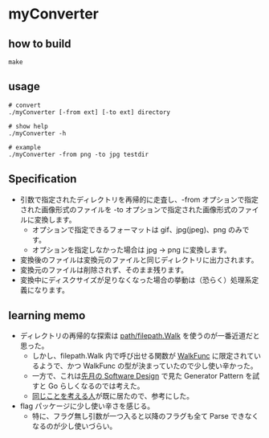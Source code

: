 # myConverter

## how to build
```
make
```

## usage

```
# convert
./myConverter [-from ext] [-to ext] directory

# show help
./myConverter -h

# example 
./myConverter -from png -to jpg testdir
```

## Specification
- 引数で指定されたディレクトリを再帰的に走査し、-from オプションで指定された画像形式のファイルを -to オプションで指定された画像形式のファイルに変換します。
    - オプションで指定できるフォーマットは gif、jpg(jpeg)、png のみです。
    - オプションを指定しなかった場合は jpg -> png に変換します。
- 変換後のファイルは変換元のファイルと同じディレクトリに出力されます。
- 変換元のファイルは削除されず、そのまま残ります。
- 変換中にディスクサイズが足りなくなった場合の挙動は（恐らく）処理系定義になります。

## learning memo
- ディレクトリの再帰的な探索は [path/filepath.Walk](https://golang.org/pkg/path/filepath/#Walk) を使うのが一番近道だと思った。  
    - しかし、filepath.Walk 内で呼び出せる関数が [WalkFunc](https://golang.org/pkg/path/filepath/#WalkFunc) に限定されているようで、かつ WalkFunc の型が決まっていたので少し使い辛かった。
    - 一方で、これは[先月の Software Design](https://gihyo.jp/magazine/SD/archive/2019/201905) で見た Generator Pattern を試すと Go らしくなるのでは考えた。
    - [同じことを考える人](https://gist.github.com/sethamclean/9475737)が既に居たので、参考にした。
- flag パッケージに少し使い辛さを感じる。
    - 特に、フラグ無し引数が一つ入ると以降のフラグも全て Parse できなくなるのが少し使いづらい。
